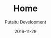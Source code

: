 ---
title: Home
footer: d27bd9b77239ed4ed6384199c0867d749f549842
sections:
    -
        template: banner
        text: "# Kimberly, Chung Han\_Liu\n\n# Game Design Porfolio"
        color: '#d81b60'
        theme: dark
    -
        template: buttons
        text: 'Testing testing'
        buttons:
            -
                text: 'Prototype 1'
                href: prototype-1/
                target: _self
            -
                text: 'Prototype 2'
                href: prototype-2/
                target: _self
            -
                text: 'Prototype 3'
                href: prototype-3/
                target: _self
            -
                text: 'Prototype 4'
                href: prototype-4/
                target: _self
            -
                text: 'Prototype 5'
                href: prototype-5/
                target: _self
meta:
    id: f8d133111ad5ddad52a465c47d7cdbef5923fc8d
    parentId: ""
    language: en
date: '2016-11-29'
author: 'Putaitu Development'
permalink: /
layout: sectionPage
---